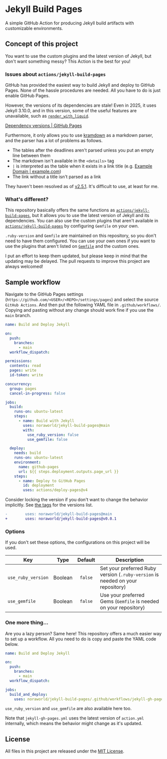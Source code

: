 # Jekyll Build Pages
A simple GitHub Action for producing Jekyll build artifacts with customizable environments.

## Concept of this project
You want to use the custom plugins and the latest version of Jekyll, but don't want something messy? This Action is the best for you!

### Issues about `actions/jekyll-build-pages`
GitHub has provided the easiest way to build Jekyll and deploy to GitHub Pages. None of the hassle procedures are needed. All you have to do is just enable GitHub Pages.

However, the versions of its dependencies are stale! Even in 2025, it uses Jekyll 3.10.0, and in this version, some of the useful features are unavailable, such as [`render_with_liquid`](https://jekyllrb.com/docs/liquid/tags/).

[Dependency versions | GitHub Pages](https://pages.github.com/versions/)

Furthermore, it only allows you to use [kramdown](https://github.com/gettalong/kramdown) as a markdown parser, and the parser has a lot of problems as follows.

* The tables after the deadlines aren't parsed unless you put an empty line between them
* The markdown isn't available in the `<details>` tag
* `|` is interpreted as the table when it exists in a link title (e.g. [Example Domain | example.com](https://example.com))
* The link without a title isn't parsed as a link

They haven't been resolved as of [v2.5.1](https://rubygems.org/gems/kramdown/versions/2.5.1). It's difficult to use, at least for me.

### What's different?
This repository basically offers the same functions as [`actions/jekyll-build-pages`](https://github.com/actions/jekyll-build-pages), but it allows you to use the latest version of Jekyll and its dependencies. You can also use the custom plugins that aren't available in [`actions/jekyll-build-pages`](https://github.com/actions/jekyll-build-pages) by configuring `Gemfile` on your own.

`.ruby-version` and `Gemfile` are maintained on this repository, so you don't need to have them configured. You can use your own ones if you want to use the plugins that aren't listed on [`Gemfile`](Gemfile) and the custom ones.

I put an effort to keep them updated, but please keep in mind that the updating may be delayed. The pull requests to improve this project are always welcomed!

## Sample workflow
Navigate to the GitHub Pages settings (`https://github.com/<USER>/<REPO>/settings/pages`) and select the source `GitHub Actions`. And then put the following YAML file in `.github/workflows/`. Copying and pasting without any change should work fine if you use the `main` branch.

```yaml
name: Build and Deploy Jekyll

on:
  push:
    branches:
      - main
  workflow_dispatch:

permissions:
  contents: read
  pages: write
  id-token: write

concurrency:
  group: pages
  cancel-in-progress: false

jobs:
  build:
    runs-on: ubuntu-latest
    steps:
      - name: Build with Jekyll
        uses: noraworld/jekyll-build-pages@main
        with:
          use_ruby_version: false
          use_gemfile: false

  deploy:
    needs: build
    runs-on: ubuntu-latest
    environment:
      name: github-pages
      url: ${{ steps.deployment.outputs.page_url }}
    steps:
      - name: Deploy to GitHub Pages
        id: deployment
        uses: actions/deploy-pages@v4
```

Consider locking the version if you don't want to change the behavior implicitly. See [the tags](https://github.com/noraworld/jekyll-build-pages/tags) for the versions list.

```diff
-        uses: noraworld/jekyll-build-pages@main
+        uses: noraworld/jekyll-build-pages@v0.0.1
```

### Options
If you don't set these options, the configurations on this project will be used.

| Key                | Type    | Default | Description                                                                    |
| ------------------ | :-----: | :-----: | ------------------------------------------------------------------------------ |
| `use_ruby_version` | Boolean | `false` | Set your preferred Ruby version (`.ruby-version` is needed on your repository) |
| `use_gemfile`      | Boolean | `false` | Use your preferred Gems (`Gemfile` is needed on your repository)               |

### One more thing...
Are you a lazy person? Same here! This repository offers a much easier way to set up a workflow. All you need to do is copy and paste the YAML code below.

```yaml
name: Build and Deploy Jekyll

on:
  push:
    branches:
      - main
  workflow_dispatch:

jobs:
  build_and_deploy:
    uses: noraworld/jekyll-build-pages/.github/workflows/jekyll-gh-pages.yml@main
```

`use_ruby_version` and `use_gemfile` are also available here too.

Note that `jekyll-gh-pages.yml` uses the latest version of `action.yml` internally, which means the behavior might change as it's updated.

## License
All files in this project are released under the [MIT License](LICENSE).
